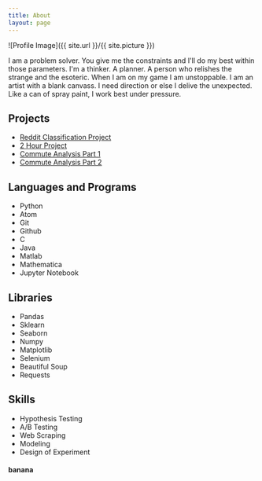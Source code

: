 ```yaml
---
title: About
layout: page
---
```

![Profile Image]({{ site.url }}/{{ site.picture }})

<p>I am a problem solver. You give me the constraints and I'll do my best within those parameters. I'm a thinker. A planner. A person who relishes the strange and the esoteric. When I am on my game I am unstoppable. I am an artist with a blank canvass. I need direction or else I delive the unexpected. Like a can of spray paint, I work best under pressure. </p>


<h2>Projects</h2>

<ul>
	<li><a href="https://github.com/pgnatividad/Portfolio/tree/master/sport_subreddit_classification_project">Reddit Classification Project</a></li>
	<li><a href="https://github.com/pgnatividad/Portfolio/tree/master/2hr_Project">2 Hour Project</a></li>
	<li><a href="https://github.com/pgnatividad/Portfolio/tree/master/Commute_analysis_pt1">Commute Analysis Part 1</a></li>
	<li><a href="https://github.com/pgnatividad/Portfolio/tree/master/Commute_analysis_pt2">Commute Analysis Part 2</a></li>
	<!--<li><a href="https://github.com/">Dolor Lorem</a></li>-->
</ul>



<h2>Languages and Programs</h2>
<ul class="skill-list">
	<li>Python</li>
	<li>Atom</li>
	<li>Git</li>
	<li>Github</li>
	<li>C</li>
	<li>Java</li>
	<li>Matlab</li>
	<li>Mathematica</li>
	<li>Jupyter Notebook </li>
</ul>

<h2>Libraries</h2>
<ul class="skill-list">
	<li>Pandas</li>
	<li>Sklearn</li>
	<li>Seaborn</li>
	<li>Numpy</li>
	<li>Matplotlib</li>
	<li>Selenium</li>
	<li>Beautiful Soup</li>
	<li>Requests</li>
</ul>
<h2>Skills</h2>
<ul class="skill-list">
	<li>Hypothesis Testing</li>
	<li>A/B Testing</li>
	<li>Web Scraping</li>
	<li>Modeling </li>
	<li>Design of Experiment</li>

</ul>

<h4>banana</h4>
